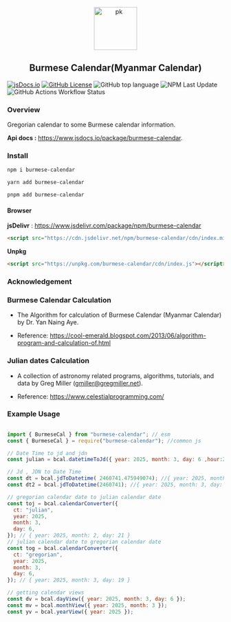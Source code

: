 <div align="center">
    <img src="https://upload.wikimedia.org/wikipedia/commons/a/a5/Peacock_symbol_Burma.svg" width="100" height="100" alt="pk">
    <h2>Burmese Calendar(Myanmar Calendar)</h2>
</div>

[![jsDocs.io](https://img.shields.io/badge/jsDocs.io-reference-blue)](https://www.jsdocs.io/package/burmese-calendar)
[![GitHub License](https://img.shields.io/github/license/phothinmg/burmese-calendar)](https://github.com/phothinmg/burmese-calendar/blob/main/LICENSE)
![GitHub top language](https://img.shields.io/github/languages/top/phothinmg/burmese-calendar)
![NPM Last Update](https://img.shields.io/npm/last-update/burmese-calendar)
![GitHub Actions Workflow Status](https://img.shields.io/github/actions/workflow/status/phothinmg/burmese-calendar/.github%2Fworkflows%2Fnpm-publish.yaml)

### Overview

Gregorian calendar to some Burmese calendar information.

**Api docs :**  https://www.jsdocs.io/package/burmese-calendar.

### Install

```bash
npm i burmese-calendar
```

```bash
yarn add burmese-calendar
```

```bash
pnpm add burmese-calendar
```

#### Browser

**jsDelivr** : https://www.jsdelivr.com/package/npm/burmese-calendar

```html
<script src="https://cdn.jsdelivr.net/npm/burmese-calendar/cdn/index.min.js"></script>
```

**Unpkg**

```html
<script src="https://unpkg.com/burmese-calendar/cdn/index.js"></script>
```

### Acknowledgement

### Burmese Calendar Calculation

- The Algorithm for calculation of Burmese Calendar (Myanmar Calendar) by Dr. Yan Naing Aye.

- Reference: https://cool-emerald.blogspot.com/2013/06/algorithm-program-and-calculation-of.html

### Julian dates Calculation

- A collection of astronomy related programs, algorithms, tutorials, and data by Greg Miller (gmiller@gregmiller.net).

- Reference: https://www.celestialprogramming.com/



### Example Usage

```js

import { BurmeseCal } from "burmese-calendar"; // esm
const { BurmeseCal } = require("burmese-calendar"); //common js

// Date Time to jd and jdn
const julian = bcal.datetimeToJd({ year: 2025, month: 3, day: 6 ,hour:23,minutes:25,seconds:22}); // { jd: 2460741.475949074, jdn: 2460741 }

// Jd , JDN to Date Time
const dt = bcal.jdToDatetime( 2460741.475949074); //{ year: 2025, month: 3, day: 6, hour: 23, minutes: 25, seconds: 22 }
const dt2 = bcal.jdToDatetime(2460741); //{ year: 2025, month: 3, day: 6, hour: 12, minutes: 0, seconds: 0 }

// gregorian calendar date to julian calendar date
const toj = bcal.calendarConverter({
  ct: "julian",
  year: 2025,
  month: 3,
  day: 6,
}); // { year: 2025, month: 2, day: 21 }
// julian calendar date to gregorian calendar date
const tog = bcal.calendarConverter({
  ct: "gregorian",
  year: 2025,
  month: 3,
  day: 6,
}); // { year: 2025, month: 3, day: 19 }

// getting calendar views
const dv = bcal.dayView({ year: 2025, month: 3, day: 6 });
const mv = bcal.monthView({ year: 2025, month: 3 });
const yv = bcal.yearView({ year: 2025 });

```


    